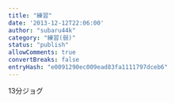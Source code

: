 ```yaml
---
title: "練習"
date: '2013-12-12T22:06:00'
author: "subaru44k"
category: "練習(弱)"
status: "publish"
allowComments: true
convertBreaks: false
entryHash: "e0091290ec009ead83fa1111797dceb6"
---
```

13分ジョグ
